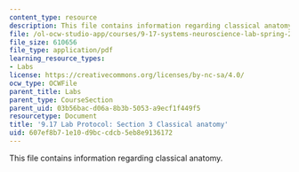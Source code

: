 ```yaml
---
content_type: resource
description: This file contains information regarding classical anatomy.
file: /ol-ocw-studio-app/courses/9-17-systems-neuroscience-lab-spring-2013/607ef8b71e10d9bccdcb5eb8e9136172_MIT9_17S13_Chapter3.pdf
file_size: 610656
file_type: application/pdf
learning_resource_types:
- Labs
license: https://creativecommons.org/licenses/by-nc-sa/4.0/
ocw_type: OCWFile
parent_title: Labs
parent_type: CourseSection
parent_uid: 03b56bac-d06a-8b3b-5053-a9ecf1f449f5
resourcetype: Document
title: '9.17 Lab Protocol: Section 3 Classical anatomy'
uid: 607ef8b7-1e10-d9bc-cdcb-5eb8e9136172
---
```

This file contains information regarding classical anatomy.